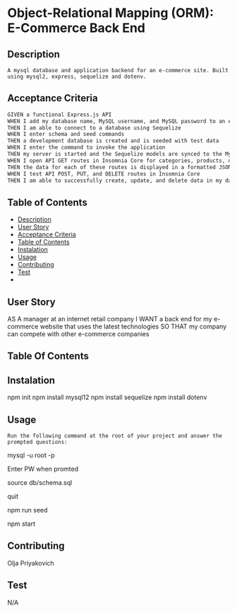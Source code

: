 # Object-Relational Mapping (ORM): E-Commerce Back End

## Description

```A mysql database and application backend for an e-commerce site. Built using mysql2, express, sequelize and dotenv.```

## Acceptance Criteria

```md
GIVEN a functional Express.js API
WHEN I add my database name, MySQL username, and MySQL password to an environment variable file
THEN I am able to connect to a database using Sequelize
WHEN I enter schema and seed commands
THEN a development database is created and is seeded with test data
WHEN I enter the command to invoke the application
THEN my server is started and the Sequelize models are synced to the MySQL database
WHEN I open API GET routes in Insomnia Core for categories, products, or tags
THEN the data for each of these routes is displayed in a formatted JSON
WHEN I test API POST, PUT, and DELETE routes in Insomnia Core
THEN I am able to successfully create, update, and delete data in my database
```

## Table of Contents
- [Description](#Description)
- [User Story](#UserStory)
- [Acceptance Criteria](#AcceptanceCriteria)
- [Table of Contents](#tableOfContents)
- [Instalation](#Instalation)
- [Usage](#Usage)
- [Contributing](#Contributing)
- [Test](#Test)
- 

## User Story
AS A manager at an internet retail company
I WANT a back end for my e-commerce website that uses the latest technologies
SO THAT my company can compete with other e-commerce companies


## Table Of Contents

## Instalation

npm init
npm install mysql12
npm install sequelize
npm install dotenv


## Usage
```Run the following command at the root of your project and answer the prompted questions:```

mysql -u root -p

Enter PW when promted

source db/schema.sql

quit

npm run seed

npm start


## Contributing
Olja Priyakovich

## Test
N/A
